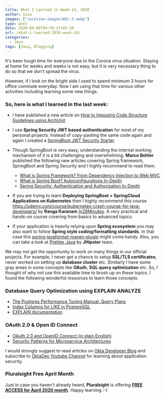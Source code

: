 ```yaml
---
title: What I Learned in Week-14, 2020
author: Siva
images: ["/preview-images/WIL-3.webp"]
type: post
date: 2020-04-06T04:59:17+05:30
url: /what-i-learned-2020-week-14/
categories:
  - Java
tags: [Java, Blogging]
---
```


It's been tough time for everyone due to the Corona virus situation. 
Staying at home for weeks and weeks is not easy, but it is very necessary thing to do so that we don't spread the virus.

However, if I look on the bright side I used to spend minimum 3 hours for office commute everyday.
Now I am using that time for various other activities including learning some new things.

### So, here is what I learned in the last week:

* I have published a new article on [How to Imposing Code Structure Guidelines using ArchUnit](https://sivalabs.in/impose-architecture-guidelines-using-archunit/)

* I use **Spring Security JWT based authentication** for most of my personal projects. 
Instead of copy-pasting the same code again and again I created a [SpringBoot JWT Security Starter](https://github.com/sivalabs/spring-boot-jwt-security-starter)

* Though SpringBoot is very easy, understanding the internal working mechanism of it is a bit challenging and overwhelming.
**Marco Behler** published the following new articles covering Spring framework, SpringBoot and Spring Security 
and I highly recommend to read them.

    * [What is Spring Framework? From Dependency Injection to Web MVC](https://www.marcobehler.com/guides/spring-framework)
    * [What is Spring Boot? Autoconfigurations In-Depth](https://www.marcobehler.com/guides/spring-boot)
    * [Spring Security: Authentication and Authorization In-Depth](https://www.marcobehler.com/guides/spring-security)

* If you are trying to learn **Deploying SpringBoot + SpringCloud Applications on Kubernetes** then 
I highly recommend this course https://udemy.com/course/kubernetes-crash-course-for-java-developers/ 
by **Ranga Karanam** [In28Minutes](https://twitter.com/In28Minutes). 
A very practical and hands-on course covering from basics to advanced topics.

* If your application is heavily relying upon **Spring ecosystem** you may also want to follow **Spring style coding/formatting standards**. 
In that case this [spring-javaformat-maven-plugin](https://github.com/spring-io/spring-javaformat) might come handy.
Also, you can take a look at [Prettier Java](https://github.com/jhipster/prettier-java) by **JHipster** team.

We may not get the opportunity to work on many things in our official projects. 
For example, I never get a chance to setup **SSL/TLS certificates**, never worked on setting up **database cluster** etc.
Similarly I have some gray areas in some concepts like **OAuth**, **SQL query optimization** etc.
So, I thought of why not use this available time to brush up on these topics. 
I found the following wonderful resources to learn those concepts. 

### Database Query Optimization using EXPLAIN ANALYZE
* [The Postgres Performance Tuning Manual: Query Plans](https://blog.gojekengineering.com/the-postgres-performance-tuning-manual-query-plans-52a023c2342d)
* [Index Columns for LIKE in PostgreSQL](https://niallburkley.com/blog/index-columns-for-like-in-postgres/)
* [EXPLAIN documentation](https://www.postgresql.org/docs/9.1/sql-explain.html)

### OAuth 2.0 & Open ID Connect
* [OAuth 2.0 and OpenID Connect (in plain English)](https://www.youtube.com/watch?v=996OiexHze0)
* [Security Patterns for Microservice Architectures](https://developer.okta.com/blog/2020/03/23/microservice-security-patterns)

I would strongly suggest to read articles on [Okta Developer Blog](https://developer.okta.com/blog/) 
and subscribe to [OktaDev Youtube Channel](https://www.youtube.com/channel/UC5AMiWqFVFxF1q9Ya1FuZ_Q) 
for learning about application security.

### Pluralsight Free April Month
Just in case you haven't already heard, **Pluralsight** is offering [**FREE ACCESS for April 2020 month**]((https://t.co/9Son2fPnwG?amp=1)).
Happy learning :-)
